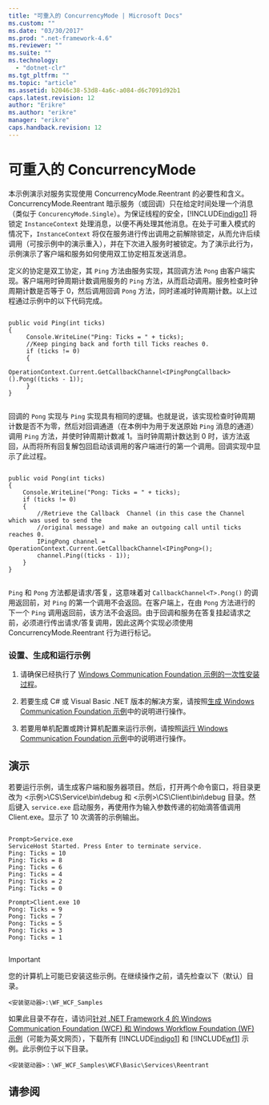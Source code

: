 ```yaml
---
title: "可重入的 ConcurrencyMode | Microsoft Docs"
ms.custom: ""
ms.date: "03/30/2017"
ms.prod: ".net-framework-4.6"
ms.reviewer: ""
ms.suite: ""
ms.technology: 
  - "dotnet-clr"
ms.tgt_pltfrm: ""
ms.topic: "article"
ms.assetid: b2046c38-53d8-4a6c-a084-d6c7091d92b1
caps.latest.revision: 12
author: "Erikre"
ms.author: "erikre"
manager: "erikre"
caps.handback.revision: 12
---
```

# 可重入的 ConcurrencyMode
本示例演示对服务实现使用 ConcurrencyMode.Reentrant 的必要性和含义。ConcurrencyMode.Reentrant 暗示服务（或回调）只在给定时间处理一个消息（类似于 `ConcurencyMode.Single`）。为保证线程的安全，[!INCLUDE[indigo1](../../../../includes/indigo1-md.md)] 将锁定 `InstanceContext` 处理消息，以便不再处理其他消息。在处于可重入模式的情况下，`InstanceContext` 将仅在服务进行传出调用之前解除锁定，从而允许后续调用（可按示例中的演示重入），并在下次进入服务时被锁定。为了演示此行为，示例演示了客户端和服务如何使用双工协定相互发送消息。  
  
 定义的协定是双工协定，其 `Ping` 方法由服务实现，其回调方法 `Pong` 由客户端实现。客户端用时钟周期计数调用服务的 `Ping` 方法，从而启动调用。服务检查时钟周期计数是否等于 0，然后调用回调 `Pong` 方法，同时递减时钟周期计数。以上过程通过示例中的以下代码完成。  
  
```  
  
public void Ping(int ticks)  
{  
     Console.WriteLine("Ping: Ticks = " + ticks);  
     //Keep pinging back and forth till Ticks reaches 0.  
     if (ticks != 0)  
     {  
         OperationContext.Current.GetCallbackChannel<IPingPongCallback>().Pong((ticks - 1));  
     }  
}  
  
```  
  
 回调的 `Pong` 实现与 `Ping` 实现具有相同的逻辑。也就是说，该实现检查时钟周期计数是否不为零，然后对回调通道（在本例中为用于发送原始 `Ping` 消息的通道）调用 `Ping` 方法，并使时钟周期计数减 1。当时钟周期计数达到 0 时，该方法返回，从而将所有回复解包回启动该调用的客户端进行的第一个调用。回调实现中显示了此过程。  
  
```  
  
public void Pong(int ticks)  
{  
    Console.WriteLine("Pong: Ticks = " + ticks);  
    if (ticks != 0)  
    {  
        //Retrieve the Callback  Channel (in this case the Channel which was used to send the  
        //original message) and make an outgoing call until ticks reaches 0.  
        IPingPong channel = OperationContext.Current.GetCallbackChannel<IPingPong>();  
        channel.Ping((ticks - 1));  
    }  
}  
  
```  
  
 `Ping` 和 `Pong` 方法都是请求\/答复，这意味着对 `CallbackChannel<T>.Pong()` 的调用返回前，对 `Ping` 的第一个调用不会返回。在客户端上，在由 `Pong` 方法进行的下一个 `Ping` 调用返回前，该方法不会返回。由于回调和服务在答复挂起请求之前，必须进行传出请求\/答复调用，因此这两个实现必须使用 ConcurrencyMode.Reentrant 行为进行标记。  
  
### 设置、生成和运行示例  
  
1.  请确保已经执行了 [Windows Communication Foundation 示例的一次性安装过程](../../../../docs/framework/wcf/samples/one-time-setup-procedure-for-the-wcf-samples.md)。  
  
2.  若要生成 C\# 或 Visual Basic .NET 版本的解决方案，请按照[生成 Windows Communication Foundation 示例](../../../../docs/framework/wcf/samples/building-the-samples.md)中的说明进行操作。  
  
3.  若要用单机配置或跨计算机配置来运行示例，请按照[运行 Windows Communication Foundation 示例](../../../../docs/framework/wcf/samples/running-the-samples.md)中的说明进行操作。  
  
## 演示  
 若要运行示例，请生成客户端和服务器项目。然后，打开两个命令窗口，将目录更改为 \<示例\>\\CS\\Service\\bin\\debug 和 \<示例\>\\CS\\Client\\bin\\debug 目录。然后键入 `service.exe` 启动服务，再使用作为输入参数传递的初始滴答值调用 Client.exe。显示了 10 次滴答的示例输出。  
  
```  
  
Prompt>Service.exe  
ServiceHost Started. Press Enter to terminate service.  
Ping: Ticks = 10  
Ping: Ticks = 8  
Ping: Ticks = 6  
Ping: Ticks = 4  
Ping: Ticks = 2  
Ping: Ticks = 0  
  
Prompt>Client.exe 10  
Pong: Ticks = 9  
Pong: Ticks = 7  
Pong: Ticks = 5  
Pong: Ticks = 3  
Pong: Ticks = 1  
  
```  
  
> [!IMPORTANT]
>  您的计算机上可能已安装这些示例。在继续操作之前，请先检查以下（默认）目录。  
>   
>  `<安装驱动器>:\WF_WCF_Samples`  
>   
>  如果此目录不存在，请访问[针对 .NET Framework 4 的 Windows Communication Foundation \(WCF\) 和 Windows Workflow Foundation \(WF\) 示例](http://go.microsoft.com/fwlink/?LinkId=150780)（可能为英文网页），下载所有 [!INCLUDE[indigo1](../../../../includes/indigo1-md.md)] 和 [!INCLUDE[wf1](../../../../includes/wf1-md.md)] 示例。此示例位于以下目录。  
>   
>  `<安装驱动器>：\WF_WCF_Samples\WCF\Basic\Services\Reentrant`  
  
## 请参阅